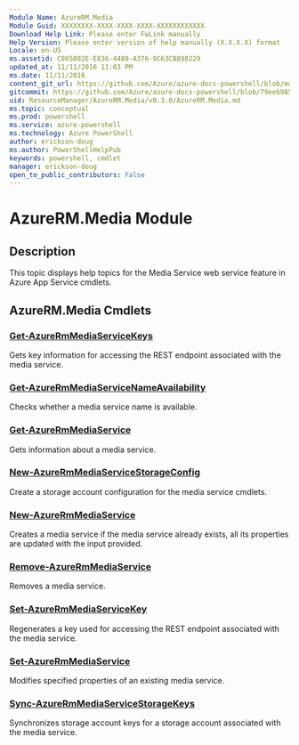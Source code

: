 ```yaml
---
Module Name: AzureRM.Media
Module Guid: XXXXXXXX-XXXX-XXXX-XXXX-XXXXXXXXXXXX
Download Help Link: Please enter FwLink manually
Help Version: Please enter version of help manually (X.X.X.X) format
Locale: en-US
ms.assetid: C865082E-E836-4489-A376-9C63CB898229
updated_at: 11/11/2016 11:03 PM
ms.date: 11/11/2016
content_git_url: https://github.com/Azure/azure-docs-powershell/blob/master/azureps-cmdlets-docs/ResourceManager/AzureRM.Media/v0.3.0/AzureRM.Media.md
gitcommit: https://github.com/Azure/azure-docs-powershell/blob/79eeb985ea480979357fb4695832a0c3d29a48bf/azureps-cmdlets-docs/ResourceManager/AzureRM.Media/v0.3.0/AzureRM.Media.md
uid: ResourceManager/AzureRM.Media/v0.3.0/AzureRM.Media.md
ms.topic: conceptual
ms.prod: powershell
ms.service: azure-powershell
ms.technology: Azure PowerShell
author: erickson-doug
ms.author: PowerShellHelpPub
keywords: powershell, cmdlet
manager: erickson-doug
open_to_public_contributors: False
---
```


# AzureRM.Media Module
## Description
This topic displays help topics for the Media Service web service feature in Azure App Service cmdlets.

## AzureRM.Media Cmdlets
### [Get-AzureRmMediaServiceKeys](./Get-AzureRmMediaServiceKeys.md)
Gets key information for accessing the REST endpoint associated with the media service.


### [Get-AzureRmMediaServiceNameAvailability](./Get-AzureRmMediaServiceNameAvailability.md)
Checks whether a media service name is available.


### [Get-AzureRmMediaService](./Get-AzureRmMediaService.md)
Gets information about a media service.


### [New-AzureRmMediaServiceStorageConfig](./New-AzureRmMediaServiceStorageConfig.md)
Create a storage account configuration for the media service cmdlets.


### [New-AzureRmMediaService](./New-AzureRmMediaService.md)
Creates a media service if the media service already exists, all its properties are updated with the input provided.


### [Remove-AzureRmMediaService](./Remove-AzureRmMediaService.md)
Removes a media service.


### [Set-AzureRmMediaServiceKey](./Set-AzureRmMediaServiceKey.md)
Regenerates a key used for accessing the REST endpoint associated with the media service.


### [Set-AzureRmMediaService](./Set-AzureRmMediaService.md)
Modifies specified properties of an existing media service.


### [Sync-AzureRmMediaServiceStorageKeys](./Sync-AzureRmMediaServiceStorageKeys.md)
Synchronizes storage account keys for a storage account associated with the media service.



